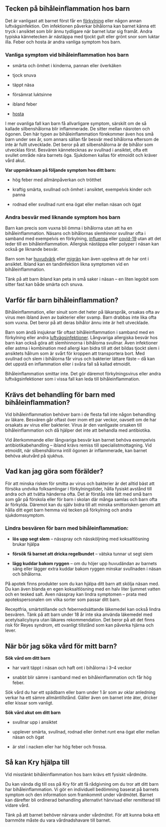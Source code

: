 Tecken på bihåleinflammation hos barn
-------------------------------------

Det är vanligast att barnet först får en [förkylning](https://www.kry.se/fakta/infektioner/forkylning/ "forkylning") eller någon annan luftvägsinfektion. Om infektionen påverkar bihålorna kan barnet känna ett tryck i ansiktet som blir ännu tydligare när barnet lutar sig framåt. Andra typiska kännetecken är nästäppa med tjockt gult eller grönt snor som luktar illa. Feber och hosta är andra vanliga symptom hos barn.

### **Vanliga symptom vid bihåleinflammation hos barn**

*   smärta och ömhet i kinderna, pannan eller överkäken
    
*   tjock snuva
    
*   täppt näsa
    
*   försämrat luktsinne
    
*   ibland feber
    
*   [hosta](https://www.kry.se/fakta/barnsjukdomar/hosta-hos-barn/ "hosta")
    

I mer ovanliga fall kan barn få allvarligare symptom, särskilt om de så kallade silbenshålorna blir inflammerade. De sitter mellan näsroten och ögonen. Den här typen av bihåleinflammation förekommer även hos små barn under sex år, som annars sällan får besvär med bihålorna eftersom de inte är fullt utvecklade. Det beror på att silbenshålorna är de bihålor som utvecklas först. Besvären kännetecknas av svullnad i ansiktet, ofta ett svullet område nära barnets öga. Sjukdomen kallas för etmoidit och kräver vård akut.

**Var uppmärksam på följande symptom hos ditt barn:**

*   hög feber med allmänpåverkan och trötthet
    
*   kraftig smärta, svullnad och ömhet i ansiktet, exempelvis kinder och panna
    
*   rodnad eller svullnad runt ena ögat eller mellan näsan och ögat
    

### **Andra besvär med liknande symptom hos barn**

Barn kan precis som vuxna bli ömma i bihålorna utan att ha en bihåleinflammation. Näsans och bihålornas slemhinnor svullnar ofta i samband med exempelvis en förkylning, [influensa](https://www.kry.se/fakta/infektioner/influensa/ "influensa") eller [covid-19](https://www.kry.se/fakta/infektioner/coronavirus/ "covid-19") utan att det leder till en bihåleinflammation. Allergisk nästäppa eller polyper i näsan kan också ge liknande besvär.

Barn som har [huvudvärk](https://www.kry.se/fakta/barnsjukdomar/huvudvark-hos-barn/ "huvudvark") eller [migrän](https://www.kry.se/fakta/smarta-och-vark/migran/ "migran") kan även uppleva att de har ont i ansiktet. Ibland kan en tandinfektion likna symptomen vid en bihåleinflammation.

Tänk på att barn ibland kan peta in små saker i näsan – en liten legobit som sitter fast kan både smärta och snuva.

Varför får barn bihåleinflammation?
-----------------------------------

Bihåleinflammation, eller sinuit som det heter på läkarspråk, orsakas ofta av virus men ibland även av bakterier eller svamp. Barn drabbas inte lika ofta som vuxna. Det beror på att deras bihålor ännu inte är helt utvecklade.

Barn som ändå insjuknar får oftast bihåleinflammation i samband med en förkylning eller andra [luftvägsinfektioner](https://www.kry.se/fakta/infektioner/luftvagsinfektioner/ "luftvagsinfektioner"). Långvariga allergiska besvär hos barn kan också göra att slemhinnorna i bihålorna svullnar. Även infektioner eller astma i kombination med allergi kan bidra till att det bildas tjockt slem i ansiktets hålrum som är svårt för kroppen att transportera bort. Med svullnad och slem i bihålorna får virus och bakterier lättare fäste – då kan det uppstå en inflammation eller i svåra fall så kallad etmoidit.

Bihåleinflammation smittar inte. Det gör däremot förkylningsvirus eller andra luftvägsinfektioner som i vissa fall kan leda till bihåleinflammation.

Krävs det behandling för barn med bihåleinflammation?
-----------------------------------------------------

Vid bihåleinflammation behöver barn i de flesta fall inte någon behandling av läkare. Besvären går oftast över inom ett par veckor, oavsett om de har orsakats av virus eller bakterier. Virus är den vanligaste orsaken till bihåleinflammation och då hjälper det inte att behandla med antibiotika.

Vid återkommande eller långvariga besvär kan barnet behöva exempelvis antibiotikabehandling – ibland krävs remiss till specialistmottagning. Vid etmoidit, när silbenshålorna intill ögonen är inflammerade, kan barnet behöva akutvård på sjukhus.

Vad kan jag göra som förälder?
------------------------------

För att minska risken för smitta av virus och bakterier är det alltid bäst att försöka undvika folksamlingar i förkylningstider, hålla fysiskt avstånd till andra och att tvätta händerna ofta. Det är förstås inte lätt med små barn som går på förskola eller för barn i skolan där många samlas och barn ofta är förkylda. Däremot kan du själv bidra till att minska smittorisken genom att hålla ditt eget barn hemma vid tecken på förkylning och andra sjukdomssymptom.

### **Lindra besvären för barn med bihåleinflammation:**

*   **lös upp segt slem** – nässpray och nässköljning med koksaltlösning brukar hjälpa
    
*   **försök få barnet att dricka regelbundet** – vätska tunnar ut segt slem
    
*   **lägg kuddar bakom ryggen** – om du höjer upp huvudändan av barnets säng eller lägger extra kuddar bakom ryggen minskar svullnaden i näsan och bihålorna.
    

På apotek finns produkter som du kan hjälpa ditt barn att skölja näsan med. Du kan även blanda en egen koksaltlösning med en halv liter ljummet vatten och en tesked salt. Även nässpray kan lindra symptomen – prata med apotekspersonalen om vilka sorter som passar ditt barn.

Receptfria, smärtstillande och febernedsättande läkemedel kan också lindra besvären. Tänk på att barn under 18 år inte ska använda läkemedel med acetylsalicylsyra utan läkares rekommendation. Det beror på att det finns risk för Reyes syndrom, ett ovanligt tillstånd som kan påverka hjärna och lever.

När bör jag söka vård för mitt barn?
------------------------------------

**Sök vård om ditt barn**

*   har varit täppt i näsan och haft ont i bihålorna i 3–4 veckor
    
*   snabbt blir sämre i samband med en bihåleinflammation och får hög feber.
    

Sök vård du har ett spädbarn eller barn under 1 år som av oklar anledning verkar ha ett sämre allmäntillstånd. Gäller även om barnet inte äter, dricker eller kissar som vanligt.

**Sök vård akut om ditt barn**

*   svullnar upp i ansiktet
    
*   upplever smärta, svullnad, rodnad eller ömhet runt ena ögat eller mellan näsan och ögat
    
*   är stel i nacken eller har hög feber och frossa.
    

Så kan Kry hjälpa till
----------------------

Vid misstänkt bihåleinflammation hos barn krävs ett fysiskt vårdmöte.

Du kan vända dig till oss på Kry för att få rådgivning om du tror att ditt barn har bihåleinflammation. Vi gör en individuell bedömning baserat på barnets symptom och den information som framkommit under vårdmötet. Barnet kan därefter bli ordinerad behandling alternativt hänvisad eller remitterad till vidare vård.

Tänk på att barnet behöver närvara under vårdmötet. För att kunna boka ett barnmöte måste du vara vårdnadshavare till barnet.
